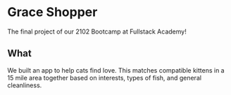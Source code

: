 # Grace Shopper

The final project of our 2102 Bootcamp at Fullstack Academy!

## What

We built an app to help cats find love. This matches compatible kittens in a 15 mile area together based on interests, types of fish, and general cleanliness.
